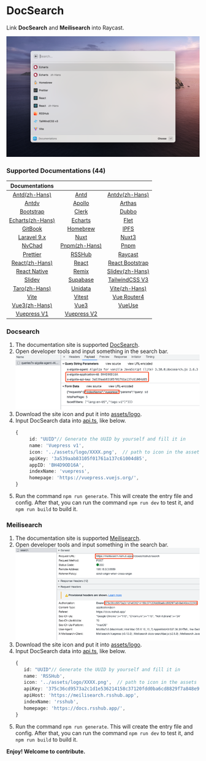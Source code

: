 # DocSearch

Link **DocSearch** and **Meilisearch** into Raycast.

![interface](./metadata/docsearch-1.png)

### Supported Documentations (44)

|                        Documentations                        |                                                     |                                                         |
| :----------------------------------------------------------: | :-------------------------------------------------: | :-----------------------------------------------------: |
|         [Antd(zh-Hans)](https://ant.design/index-cn)         |             [Antd](https://ant.design/)             | [Antdv(zh-Hans)](https://antdv.com/components/overview) |
|      [Antdv](https://antdv.com/components/overview-cn)       |    [Apollo](https://www.apollographql.com/docs)     |          [Arthas](https://arthas.aliyun.com/)           |
|            [Bootstrap](https://getbootstrap.com/)            |             [Clerk](https://clerk.dev)              |           [Dubbo](https://dubbo.apache.org/)            |
| [Echarts(zh-Hans)](https://echarts.apache.org/zh/index.html) | [Echarts](https://echarts.apache.org/en/index.html) |                [Flet](https://flet.dev/)                |
|             [GitBook](https://docs.gitbook.com/)             |            [Homebrew](https://brew.sh/)             |             [IPFS](https://docs.ipfs.tech/)             |
|             [Laravel 9.x](https://laravel.com/)              |             [Nuxt](https://nuxtjs.org/)             |             [Nuxt3](https://v3.nuxtjs.org/)             |
|                [NvChad](https://nvchad.com/)                 |         [Pnpm(zh-Hans)](https://pnpm.io/zh)         |               [Pnpm](https://pnpm.io/zh)                |
|               [Prettier](https://prettier.io/)               |         [RSSHub](https://docs.rsshub.app/)          |       [Raycast](https://developers.raycast.com/)        |
|        [React(zh-Hans)](https://zh-hans.reactjs.org/)        |            [React](https://reactjs.org/)            |  [React Bootstrap](https://react-bootstrap.github.io/)  |
|           [React Native](https://reactnative.dev/)           |             [Remix](https://remix.run/)             |         [Slidev(zh-Hans)](https://cn.sli.dev/)          |
|                  [Slidev](https://sli.dev/)                  |        [Supabase](https://supabase.com/docs)        |       [TailwindCSS V3](https://tailwindcss.com/)        |
|        [Taro(zh-Hans)](https://docs.taro.zone/docs/)         |           [Unidata](https://unidata.app/)           |         [Vite(zh-Hans)](https://cn.vitejs.dev/)         |
|                 [Vite](https://vitejs.dev/)                  |            [Vitest](https://vitest.dev/)            |        [Vue Router4](https://router.vuejs.org/)         |
|             [Vue3(zh-Hans)](https://vuejs.org/)              |             [Vue3](https://vuejs.org/)              |              [VueUse](https://vueuse.org/)              |
|          [Vuepress V1](https://vuepress.vuejs.org/)          |    [Vuepress V2](https://v2.vuepress.vuejs.org/)    |

### Docsearch

1. The documentation site is supported [DocSearch](https://docsearch.camunda.com/).
2. Open developer tools and input something in the search bar.
   ![developer_tools](./assets/developer_tools_DocSearch.png)
3. Download the site icon and put it into [assets/logo](assets/logo).
4. Input DocSearch data into [api.ts](/src/data/api.ts), like below.
   ```ts
   {
        id: "UUID"// Generate the UUID by yourself and fill it in
        name: 'Vuepress v1',
        icon: '../assets/logo/XXXX.png',  // path to icon in the assets folder
        apiKey: '3a539aab83105f01761a137c61004d85',
        appID: 'BH4D9OD16A',
        indexName: 'vuepress',
        homepage: 'https://vuepress.vuejs.org/',
   }
   ```
5. Run the command `npm run generate`. This will create the entry file and config. After that, you can run the command `npm run dev` to test it, and `npm run build` to build it.

### Meilisearch

1. The documentation site is supported [Meilisearch](https://www.meilisearch.com/).
2. Open developer tools and input something in the search bar.
   ![developer_tools](./assets/developer_tools_Meilisearch.png)
3. Download the site icon and put it into [assets/logo](assets/logo).
4. Input DocSearch data into [api.ts](/src/data/api.ts), like below.
   ```ts
   {
      id: "UUID"// Generate the UUID by yourself and fill it in
      name: 'RSSHub',
      icon: '../assets/logo/XXXX.png',  // path to icon in the assets folder
      apiKey: '375c36cd9573a2c1d1e536214158c37120fdd0ba6cd8829f7a848e940cc22245',
      apiHost: 'https://meilisearch.rsshub.app',
      indexName: 'rsshub',
      homepage: 'https://docs.rsshub.app/',
   }
   ```
5. Run the command `npm run generate`. This will create the entry file and config. After that, you can run the command `npm run dev` to test it, and `npm run build` to build it.

**Enjoy! Welcome to contribute.**
